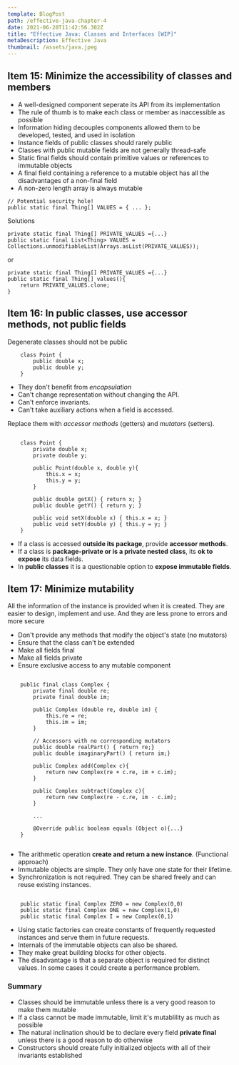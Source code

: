 ```yaml
---
template: BlogPost
path: /effective-java-chapter-4
date: 2021-06-20T11:42:56.302Z
title: "Effective Java: Classes and Interfaces [WIP]"
metaDescription: Effective Java
thumbnail: /assets/java.jpeg
---
```

## Item 15: Minimize the accessibility of classes and members

* A well-designed component seperate its API from its implementation
* The rule of thumb is to make each class or member as inaccessible as possible
* Information hiding decouples components allowed them to be developed, tested, and used in isolation
* Instance fields of public classes should rarely public
* Classes with public mutable fields are not generally thread-safe
* Static final fields should contain primitive values or references to immutable objects
* A final field containing a reference to a mutable object has all the disadvantages of a non-final field
* A non-zero length array is always mutable

```
// Potential security hole!
public static final Thing[] VALUES = { ... };
```

Solutions

```
private static final Thing[] PRIVATE_VALUES ={...}
public static final List<Thing> VALUES = Collections.unmodifiableList(Arrays.asList(PRIVATE_VALUES));
```

or

```
private static final Thing[] PRIVATE_VALUES ={...}
public static final Thing[] values(){
    return PRIVATE_VALUES.clone;
}
```

## Item 16: In public classes, use accessor methods, not public fields

Degenerate classes should not be public

```
	class Point {
		public double x;
		public double y;
	}
```

* They don't benefit from *encapsulation*
* Can't change representation without changing the API.
* Can't enforce invariants.
* Can't take auxiliary actions when a field is accessed.

Replace them with *accessor methods* (getters) and *mutators* (setters).

```

	class Point {
		private double x;
		private double y;

		public Point(double x, double y){
			this.x = x;
			this.y = y;
		}

		public double getX() { return x; }
		public double getY() { return y; }

		public void setX(double x) { this.x = x; }
		public void setY(double y) { this.y = y; }
	}

```

* If a class is accessed **outside its package**, provide **accessor methods**.
* If a class is **package-private or is a private nested class**, its **ok to expose** its data fields.
* In **public classes** it is a questionable option to **expose immutable fields**.

## Item 17: Minimize mutability

All the information of the instance is provided when it is created. They are easier to design, implement and use. And they are less prone to errors and more secure

* Don't provide any methods that modify the object's state (no mutators)
* Ensure that the class can't be extended
* Make all fields final
* Make all fields private
* Ensure exclusive access to any mutable component

```

	public final class Complex {
		private final double re;
		private final double im;

		public Complex (double re, double im) {
			this.re = re;
			this.im = im;
		}

		// Accessors with no corresponding mutators
		public double realPart() { return re;}
		public double imaginaryPart() { return im;}

		public Complex add(Complex c){
			return new Complex(re + c.re, im + c.im);
		}

		public Complex subtract(Complex c){
			return new Complex(re - c.re, im - c.im);
		}

		...

		@Override public boolean equals (Object o){...}
	}


```

* The arithmetic operation **create and return a new instance**. (Functional approach)
* Immutable objects are simple. They only have one state for their lifetime.
* Synchronization is not required. They can be shared freely and can reuse existing instances.

```

	public static final Complex ZERO = new Complex(0,0)
	public static final Complex ONE = new Complex(1,0)
	public static final Complex I = new Complex(0,1)

```

* Using static factories can create constants of frequently requested instances and serve them in future requests.
* Internals of the immutable objects can also be shared.
* They make great building blocks for other objects.
* The disadvantage is that a separate object is required for distinct values. In some cases it could create a performance problem.[](https://github.com/HugoMatilla/Effective-JAVA-Summary#15-minimize-mutability)

### Summary

* Classes should be immutable unless there is a very good reason to make them mutable
* If a class cannot be made immutable, limit it's mutablility as much as possible
* The natural inclination should be to declare every field **private final** unless there is a good reason to do otherwise
* Constructors should create fully initialized objects with all of their invariants established